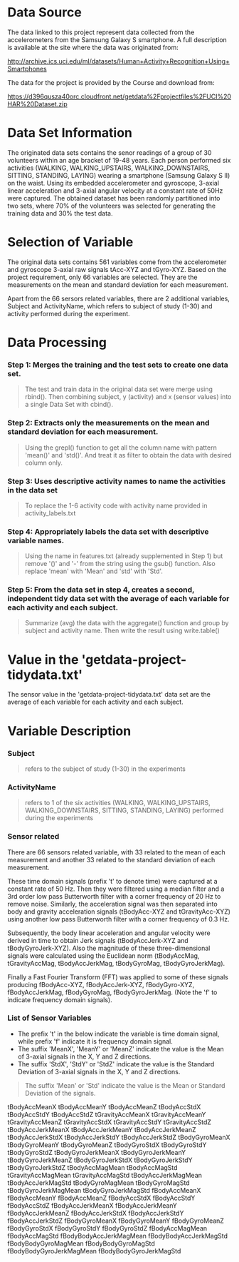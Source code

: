 # Data Source

The data linked to this project represent data collected from the accelerometers from the Samsung Galaxy S smartphone. A full description is available at the site where the data was originated from:

http://archive.ics.uci.edu/ml/datasets/Human+Activity+Recognition+Using+Smartphones

The data for the project is provided by the Course and download from:

https://d396qusza40orc.cloudfront.net/getdata%2Fprojectfiles%2FUCI%20HAR%20Dataset.zip

# Data Set Information

The originated data sets contains the senor readings of a group of 30 volunteers within an age bracket of 19-48 years. Each person performed six activities (WALKING, WALKING_UPSTAIRS, WALKING_DOWNSTAIRS, SITTING, STANDING, LAYING) wearing a smartphone (Samsung Galaxy S II) on the waist. Using its embedded accelerometer and gyroscope, 3-axial linear acceleration and 3-axial angular velocity at a constant rate of 50Hz were captured. The obtained dataset has been randomly partitioned into two sets, where 70% of the volunteers was selected for generating the training data and 30% the test data. 

# Selection of Variable

The original data sets contains 561 variables come from the accelerometer and gyroscope 3-axial raw signals tAcc-XYZ and tGyro-XYZ.  Based on the project requirement, only 66 variables are selected.  They are the measurements on the mean and standard deviation for each measurement.  

Apart from the 66 sersors related variables, there are 2 additional variables, Subject and ActivityName, which refers to subject of study (1-30) and activity performed during the experiment.

# Data Processing 

### Step 1: Merges the training and the test sets to create one data set. 

> The test and train data in the original data set were merge using rbind().  Then combining subject, y (activity) and x (sensor values) into a single Data Set with cbind(). 

### Step 2: Extracts only the measurements on the mean and standard deviation for each measurement.  

> Using the grepl() function to get all the column name with pattern 'mean()' and 'std()'. And treat it as filter to obtain the data with desired column only.

### Step 3: Uses descriptive activity names to name the activities in the data set 

> To replace the 1-6 activity code with activity name provided in activity_labels.txt

### Step 4: Appropriately labels the data set with descriptive variable names.

> Using the name in features.txt (already supplemented in Step 1) but remove '()' and '-' from the string using the gsub() function. Also replace 'mean' with 'Mean' and 'std' with 'Std'.

### Step 5: From the data set in step 4, creates a second, independent tidy data set with the average of each variable for each activity and each subject.

> Summarize (avg) the data with the aggregate() function and group by subject and activity name.  Then write the result using write.table()

# Value in the 'getdata-project-tidydata.txt'
The sensor value in the 'getdata-project-tidydata.txt' data set are the average of each variable for each activity and each subject.

# Variable Description

### Subject
> refers to the subject of study (1-30) in the experiments
### ActivityName
> refers to 1 of the six activities (WALKING, WALKING_UPSTAIRS, WALKING_DOWNSTAIRS, SITTING, STANDING, LAYING) performed during the experiments

### Sensor related

There are 66 sensors related variable, with 33 related to the mean of each measurement and another 33 related to the standard deviation of each measurement.

These time domain signals (prefix 't' to denote time) were captured at a constant rate of 50 Hz. Then they were filtered using a median filter and a 3rd order low pass Butterworth filter with a corner frequency of 20 Hz to remove noise. Similarly, the acceleration signal was then separated into body and gravity acceleration signals (tBodyAcc-XYZ and tGravityAcc-XYZ) using another low pass Butterworth filter with a corner frequency of 0.3 Hz. 

Subsequently, the body linear acceleration and angular velocity were derived in time to obtain Jerk signals (tBodyAccJerk-XYZ and tBodyGyroJerk-XYZ). Also the magnitude of these three-dimensional signals were calculated using the Euclidean norm (tBodyAccMag, tGravityAccMag, tBodyAccJerkMag, tBodyGyroMag, tBodyGyroJerkMag). 

Finally a Fast Fourier Transform (FFT) was applied to some of these signals producing fBodyAcc-XYZ, fBodyAccJerk-XYZ, fBodyGyro-XYZ, fBodyAccJerkMag, fBodyGyroMag, fBodyGyroJerkMag. (Note the 'f' to indicate frequency domain signals).

### List of Sensor Variables
> 
- The prefix 't' in the below indicate the variable is time domain signal, while prefix 'f' indicate it is frequency domain signal.
- The suffix 'MeanX', 'MeanY' or 'MeanZ' indicate the value is the Mean of 3-axial signals in the X, Y and Z directions.
- The suffix 'StdX', 'StdY' or 'StdZ' indicate the value is the Standard Deviation of 3-axial signals in the X, Y and Z directions.
> The suffix 'Mean' or 'Std' indicate the value is the Mean or Standard Deviation of the signals.

tBodyAccMeanX
tBodyAccMeanY
tBodyAccMeanZ
tBodyAccStdX
tBodyAccStdY
tBodyAccStdZ
tGravityAccMeanX
tGravityAccMeanY
tGravityAccMeanZ
tGravityAccStdX
tGravityAccStdY
tGravityAccStdZ
tBodyAccJerkMeanX
tBodyAccJerkMeanY
tBodyAccJerkMeanZ
tBodyAccJerkStdX
tBodyAccJerkStdY
tBodyAccJerkStdZ
tBodyGyroMeanX
tBodyGyroMeanY
tBodyGyroMeanZ
tBodyGyroStdX
tBodyGyroStdY
tBodyGyroStdZ
tBodyGyroJerkMeanX
tBodyGyroJerkMeanY
tBodyGyroJerkMeanZ
tBodyGyroJerkStdX
tBodyGyroJerkStdY
tBodyGyroJerkStdZ
tBodyAccMagMean
tBodyAccMagStd
tGravityAccMagMean
tGravityAccMagStd
tBodyAccJerkMagMean
tBodyAccJerkMagStd
tBodyGyroMagMean
tBodyGyroMagStd
tBodyGyroJerkMagMean
tBodyGyroJerkMagStd
fBodyAccMeanX
fBodyAccMeanY
fBodyAccMeanZ
fBodyAccStdX
fBodyAccStdY
fBodyAccStdZ
fBodyAccJerkMeanX
fBodyAccJerkMeanY
fBodyAccJerkMeanZ
fBodyAccJerkStdX
fBodyAccJerkStdY
fBodyAccJerkStdZ
fBodyGyroMeanX
fBodyGyroMeanY
fBodyGyroMeanZ
fBodyGyroStdX
fBodyGyroStdY
fBodyGyroStdZ
fBodyAccMagMean
fBodyAccMagStd
fBodyBodyAccJerkMagMean
fBodyBodyAccJerkMagStd
fBodyBodyGyroMagMean
fBodyBodyGyroMagStd
fBodyBodyGyroJerkMagMean
fBodyBodyGyroJerkMagStd